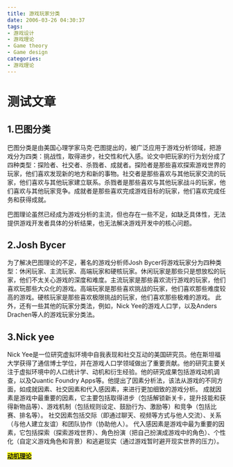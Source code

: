 ```yaml
---
title: 游戏玩家分类
date: 2006-03-26 04:30:37
tags: 
- 游戏设计 
- 游戏理论
- Game theory
- Game design
categories:
- 游戏理论
---
```


# 测试文章

## 1.巴图分类

巴图分类是由美国心理学家马克·巴图提出的，被广泛应用于游戏分析领域，把游戏分为四类：挑战性，取得进步，社交性和代入感。论文中把玩家的行为划分成了四种类型：探险者、社交者、杀戮者、成就者。探险者是那些喜欢探索游戏世界的玩家，他们喜欢发现新的地方和新的事物。社交者是那些喜欢与其他玩家交流的玩家，他们喜欢与其他玩家建立联系。杀戮者是那些喜欢与其他玩家战斗的玩家，他们喜欢与其他玩家竞争。成就者是那些喜欢完成游戏目标的玩家，他们喜欢完成任务和获得成就。

巴图理论虽然已经成为游戏分析的主流，但也存在一些不足，如缺乏具体性，无法提供游戏开发者具体的分析结果，也无法解决游戏开发中的核心问题。

## 2.Josh Bycer
 为了解决巴图理论的不足，著名的游戏分析师Josh Bycer将游戏玩家分为四种类型：休闲玩家、主流玩家、高端玩家和硬核玩家。休闲玩家是那些只是想放松的玩家，他们不太关心游戏的深度和难度。主流玩家是那些喜欢流行游戏的玩家，他们喜欢玩那些大众化的游戏。高端玩家是那些喜欢挑战的玩家，他们喜欢那些难度较高的游戏。硬核玩家是那些喜欢极限挑战的玩家，他们喜欢那些极难的游戏。
此外，还有一些其他的玩家分类法，例如，Nick Yee的游戏人口学，以及Anders Drachen等人的游戏玩家分类法。

## 3.Nick yee
Nick Yee是一位研究虚拟环境中自我表现和社交互动的美国研究员。他在斯坦福大学获得了通信博士学位，并在游戏人口学领域做出了重要贡献。他的研究主要关注于虚拟环境中的人口统计学、动机和衍生经验。他的研究成果包括游戏动机调查，以及Quantic Foundry Apps等。他提出了因素分析法，该法从游戏的不同方面，如成就因素、社交因素和代入感因素，来进行更加细致的游戏分析。 成就因素是游戏中最重要的因素，它主要包括取得进步（包括解锁新关卡，提升技能和获得新物品等）、游戏机制（包括规则设定、鼓励行为、激励等）和竞争（包括比赛、排名等）。 社交因素包括交际（即通过聊天、视频等方式与他人交流）、关系（与他人建立友谊）和团队协作（协助他人）。 代入感因素是游戏中最为重要的因素，它包括探索（探索游戏世界）、角色扮演（把自己扮演成游戏中的角色）、个性化（自定义游戏角色和背景）和逃避现实（通过游戏暂时避开现实世界的压力）。




**<mark>[动机理论](http://www.360doc.com/content/12/0121/07/658_1111249.shtml)</mark>**